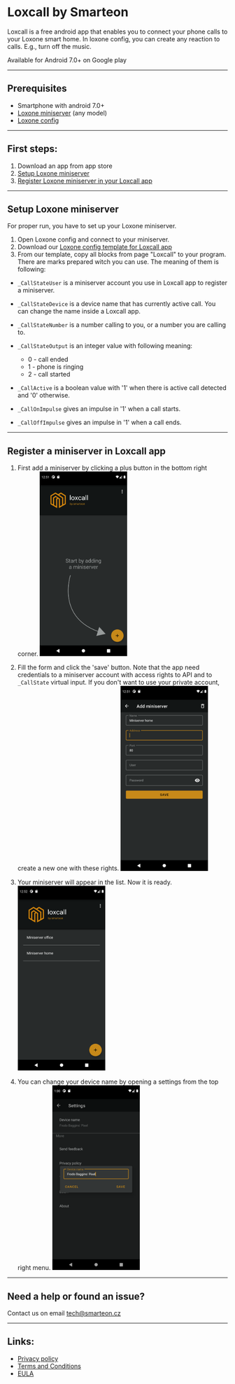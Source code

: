# Loxcall by Smarteon

Loxcall is a free android app that enables you to connect your phone calls to your Loxone smart home. 
In loxone config, you can create any reaction to calls. E.g., turn off the music.  

Available for Android 7.0+ on Google play

-----------------------------

## Prerequisites
* Smartphone with android 7.0+
* [Loxone miniserver](https://shop.smarteon.cz/miniserver/) (any model)
* [Loxone config](https://www.loxone.com/enen/support/downloads/)

-----------------------------

## First steps:
1. Download an app from app store
2. [Setup Loxone miniserver](#setup-loxone-miniserver)
3. [Register Loxone miniserver in your Loxcall app](#register-a-miniserver-in-loxcall-app)


-----------------------------

## Setup Loxone miniserver
For proper run, you have to set up your Loxone miniserver.

1. Open Loxone config and connect to your miniserver.
2. Download our [Loxone config template for Loxcall app](../../loxcall/loxcall.Loxone)
3. From our template, copy all blocks from page "Loxcall" to your program.
There are marks prepared witch you can use. The meaning of them is following:
   
* `_CallStateUser` is a miniserver account you use in Loxcall app to register a miniserver.
* `_CallStateDevice` is a device name that has currently active call. You can change the name inside a Loxcall app.
* `_CallStateNumber` is a number calling to you, or a number you are calling to.
* `_CallStateOutput` is an integer value with following meaning:
  * 0 - call ended    
  * 1 - phone is ringing
  * 2 - call started
    
* `_CallActive` is a boolean value with '1' when there is active call detected and '0' otherwise.
* `_CallOnImpulse` gives an impulse in '1' when a call starts.
* `_CallOffImpulse` gives an impulse in '1' when a call ends.
    

-----------------------------

## Register a miniserver in Loxcall app
1. First add a miniserver by clicking a plus button in the bottom right corner.
   <img src="img/add.png" width="200" alt="Plus button in the bottom right corner." />
    
2. Fill the form and click the 'save' button. Note that the app need credentials to a miniserver account with access rights to API and to `_CallState` virtual input. If you don't want to use your private account, create a new one with these rights.
   <img src="img/form.png" width="200" alt="Fill the form and save." />

3. Your miniserver will appear in the list. Now it is ready. 
   <img src="img/list.png" width="200" alt="List of all added miniservers." />

4. You can change your device name by opening a settings from the top right menu.
   <img src="img/settings.png" width="200" alt="Change device name in settings." />

-----------------------------


## Need a help or found an issue? 

Contact us on email [tech@smarteon.cz](mailto:tech@smarteon.cz?subject=[Loxcall]) 

-----------------------------

## Links:

* [Privacy policy](./privacy.md)
* [Terms and Conditions](./terms.md)
* [EULA](./eula.md)